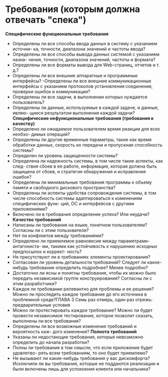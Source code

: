 Требования (которым должна отвечать "спека")
==========
**Специфические функциональные требования**
- Определены ли все способы ввода данных в систему с указанием источни-
ка, точности, диапазона значений и частоты ввода?
- Определены ли все способы вывода данных системой с указанием назна-
чения, точности, диапазона значений, частоты и формата?
- Определены ли все форматы вывода для Web-страниц, отчетов и т. д.?
- Определены ли все внешние аппаратные и программные интерфейсы?
 -Определены ли все внешние коммуникационные интерфейсы с указанием
протоколов установления соединения, проверки ошибок и коммуникации?
- Определены ли все задачи, в выполнении которых нуждается пользователь?
- Определены ли данные, используемые в каждой задаче, и данные, являю-
щиеся результатом выполнения каждой задачи?
**Специфические нефункциональные требования (требования к качеству)**
- Определено ли ожидаемое пользователем время реакции для всех необхо-
димых операций?
- Определены ли другие временные параметры, такие как время обработки
данных, скорость их передачи и пропускная способность системы?
- Определен ли уровень защищенности системы?
- Определена ли надежность системы, в том числе такие аспекты, как след-
ствия сбоев в ее работе, информация, которая должна быть защищена от
сбоев, и стратегия обнаружения и исправления ошибок?
- Определены ли минимальные требования программы к объему памяти и
свободного дискового пространства?
- Определены ли аспекты удобства сопровождения системы, в том числе
способность системы адаптироваться к изменениям специфических функ-
ций, ОС и интерфейсов с другими приложениями?
- Включено ли в требования определение успеха? Или неудачи?
**Качество требований**
- Написаны ли требования на языке, понятном пользователям? Согласны ли
с этим пользователи?
- Нет ли конфликтов между требованиями?
- Определено ли приемлемое равновесие между параметрами-антагониста-
ми, такими как устойчивость к нарушению исходных предпосылок и коррект-
ность?
- Не присутствуют ли в требованиях элементы проектирования?
- Согласован ли уровень детальности требований? Следует ли какое-нибудь
требование определить подробнее? Менее подробно?
- Достаточно ли ясны и понятны требования, чтобы их можно было передать
независимой группе конструирования? Согласны ли с этим разработчики?
- Каждое ли требование релевантно для проблемы и ее решения? Можно ли
проследить каждое требование до его источника в проблемной среде?ГЛАВА 3 Семь раз отмерь, один раз отрежь: предварительные условия
- Можно ли протестировать каждое требование? Можно ли будет провести
независимое тестирование, которое позволит сказать, выполнены ли все
требования?
- Определены ли все возможные изменения требований и вероятность каж-
дого изменения?
**Полнота требований**
- Указаны ли недостающие требования, которые невозможно определить до
начала разработки?
- Полны ли требования в том смысле, что если приложение будет удовлетво-
рять всем требованиям, то оно будет приемлемо?
- Не вызывают ли какие-нибудь требования у вас дискомфорта? Исключили
ли вы требования, которые не поддаются реализации и были включены лишь
для успокоения клиента или начальника?